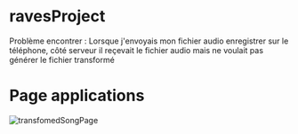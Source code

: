 # ravesProject

Problème encontrer : Lorsque j'envoyais mon fichier audio enregistrer sur le téléphone, côté serveur il reçevait le fichier audio mais ne voulait pas générer le fichier transformé 

# Page applications 

![transfomedSongPage](https://github.com/BencherifAyman/ravesProject/assets/98598959/7d69c79f-3d14-4eaa-86ba-9cd4cc6436d8)

